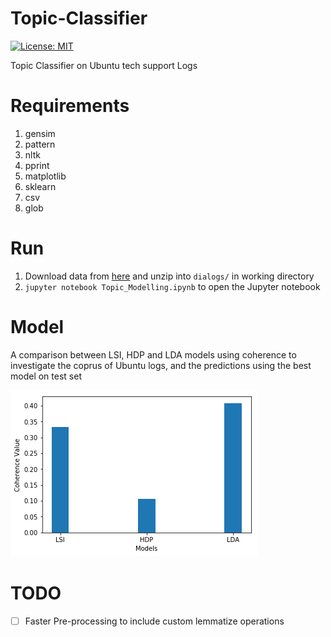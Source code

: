 # Topic-Classifier
[![License: MIT](https://img.shields.io/badge/License-MIT-yellow.svg)](https://opensource.org/licenses/MIT)

Topic Classifier on Ubuntu tech support Logs

# Requirements
1. gensim
2. pattern
3. nltk
4. pprint
5. matplotlib
6. sklearn
7. csv
8. glob

# Run
1. Download data from [here](http://dataset.cs.mcgill.ca/ubuntu-corpus-1.0/ubuntu_dialogs.tgz) and unzip into ``dialogs/`` in working directory
2.  `jupyter notebook Topic_Modelling.ipynb` to open the Jupyter notebook

# Model
A comparison between LSI, HDP and LDA models using coherence to investigate the coprus of Ubuntu logs, and the predictions using the best model on test set

![alt text](no_lemmatize.png)

# TODO
- [ ] Faster Pre-processing to include custom lemmatize operations
